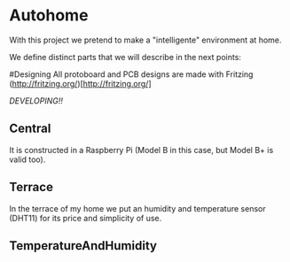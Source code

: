 # Autohome
With this project we pretend to make a "intelligente" environment at home.

We define distinct parts that we will describe in the next points:

#Designing
All protoboard and PCB designs are made with Fritzing (http://fritzing.org/)[http://fritzing.org/]

*DEVELOPING!!*

## Central
It is constructed in a Raspberry Pi (Model B in this case, but Model B+ is valid too).


## Terrace
In the terrace of my home we put an humidity and temperature sensor (DHT11) for its price and simplicity of use.

## TemperatureAndHumidity
